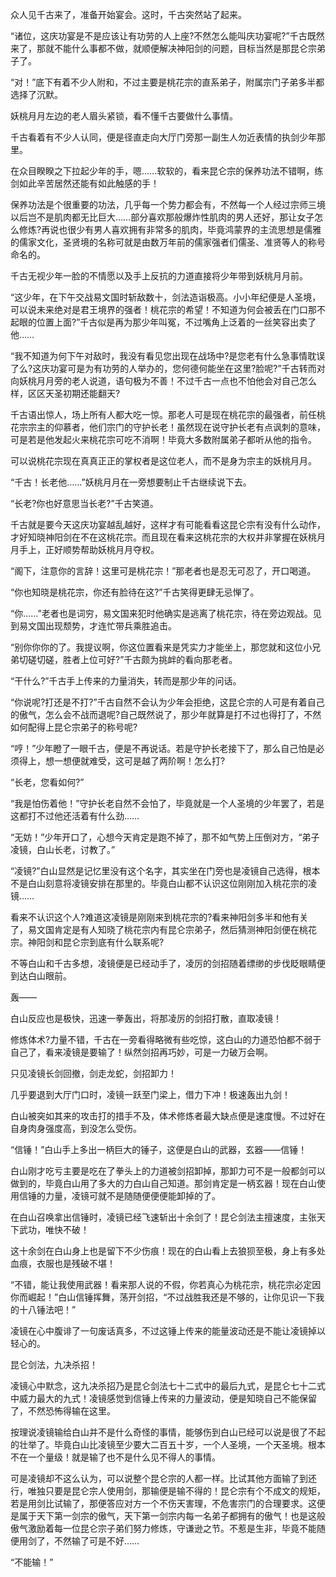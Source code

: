 众人见千古来了，准备开始宴会。这时，千古突然站了起来。

“诸位，这庆功宴是不是应该让有功劳的人上座?不然怎么能叫庆功宴呢?”千古既然来了，那就不能什么事都不做，就顺便解决神阳剑的问题，目标当然是那昆仑宗弟子了。

“对！”底下有着不少人附和，不过主要是桃花宗的直系弟子，附属宗门子弟多半都选择了沉默。

妖桃月月左边的老人眉头紧锁，看不懂千古要做什么事情。

千古看着有不少人认同，便是径直走向大厅门旁那一副生人勿近表情的执剑少年那里。

在众目睽睽之下拉起少年的手，嗯……软软的，看来昆仑宗的保养功法不错啊，练剑如此辛苦居然还能有如此触感的手！

保养功法是个很重要的功法，几乎每一个势力都会有，不然每一个人经过宗师三境以后岂不是肌肉都无比巨大……部分喜欢那般爆炸性肌肉的男人还好，那让女子怎么修炼?再说也很少有男人喜欢拥有非常多的肌肉，毕竟鸿蒙界的主流思想是儒雅的儒家文化，圣贤境的名称可就是由数万年前的儒家强者们儒圣、准贤等人的称号命名的。

千古无视少年一脸的不情愿以及手上反抗的力道直接将少年带到妖桃月月前。

“这少年，在下午交战易文国时斩敌数十，剑法造诣极高。小小年纪便是人圣境，可以说未来绝对是君王境界的强者！桃花宗的希望！不知道为何会被丢在门口那不起眼的位置上面?”​千古似是再为那少年叫冤，不过嘴角上泛着的一丝笑容出卖了他……

“我不知道为何下午对敌时，我没有看见您出现在战场中?是您老有什么急事情耽误了么?这庆功宴可是为有功劳的人举办的，您何德何能坐在这里?脸呢?”千古转而对向妖桃月月旁的老人说道，语句极为不善！不过千古一点也不怕他会对自己怎么样，区区天圣初期还能翻天?

千古语出惊人，场上所有人都大吃一惊。那老人可是现在桃花宗的最强者，前任桃花宗宗主的仰慕者，他们宗门的守护长老！虽然现在说守护长老有点讽刺的意味，可是若是他发起火来桃花宗可吃不消啊！毕竟大多数附属弟子都听从他的指令。

可以说桃花宗现在真真正正的掌权者是这位老人，而不是身为宗主的妖桃月月。

“千古！长老他……”妖桃月月在一旁想要制止千古继续说下去。

“长老?你也好意思当长老?”千古笑道。

千古就是要今天这庆功宴越乱越好，这样才有可能看看这昆仑宗有没有什么动作，才好知晓神阳剑在不在这桃花宗。而且现在看来这桃花宗的大权并非掌握在妖桃月月手上，正好顺势帮助妖桃月月夺权。

“阁下，注意你的言辞！这里可是桃花宗！”那老者也是忍无可忍了，开口喝道。

“你也知晓是桃花宗，你还有脸待在这?”千古笑得更肆无忌惮了。

“你……”老者也是词穷，易文国来犯时他确实是逃离了桃花宗，待在旁边观战。见到易文国出现颓势，才连忙带兵乘胜追击。

“别你你你的了。我提议啊，你这位置看来是凭实力才能坐上，那您就和这位小兄弟切磋切磋，胜者上位可好?”千古颇为挑衅的看向那老者。

“干什么?”千古手上传来的力量消失，转而是那少年的问话。

“你说呢?打还是不打?”千古自然不会认为少年会拒绝，这昆仑宗的人可是有着自己的傲气，怎么会不战而退呢?自己既然说了，那少年就算是打不过也得打了，不然如何配得上昆仑宗弟子的称号呢?

“哼！”少年瞪了一眼千古，便是不再说话。若是守护长老接下了，那么自己怕是必须得上，想一想便就难受，这可是越了两阶啊！怎么打?

“长老，您看如何?”

“我是怕伤着他！”守护长老自然不会怕了，毕竟就是一个人圣境的少年罢了，若是这都打不过他还活着有什么劲……

“无妨！”少年开口了，心想今天肯定是跑不掉了，那不如气势上压倒对方，“弟子凌镜，白山长老，讨教了。”

“凌镜?”白山显然是记忆里没有这个名字，其实坐在门旁也是凌镜自己选得，根本不是白山刻意将凌镜安排在那里的。毕竟白山都不认识这位刚刚加入桃花宗的凌镜……

看来不认识这个人?难道这凌镜是刚刚来到桃花宗的?看来神阳剑多半和他有关了，易文国肯定是有人知晓了桃花宗内有昆仑宗弟子，然后猜测神阳剑便在桃花宗。神阳剑和昆仑宗到底有什么联系呢?

不等白山和千古多想，凌镜便是已经动手了，凌厉的剑招随着缥缈的步伐眨眼睛便到达白山眼前。

轰——

白山反应也是极快，迅速一拳轰出，将那凌厉的剑招打散，直取凌镜！

修炼体术?力量不错，千古在一旁看得略微有些吃惊，这白山的力道恐怕都不弱于自己了，看来凌镜是要输了！纵然剑招再巧妙，可是一力破万会啊。

只见凌镜长剑回撤，剑走龙蛇，剑招卸力！

几乎要退到大厅门口时，凌镜一跃至门梁上，借力下冲！极速轰出九剑！

白山被突如其来的攻击打的措手不及，体术修炼者最大缺点便是速度慢。不过好在自身肉身强度高，到没怎么受伤。

“信锤！”白山手上多出一柄巨大的锤子，这便是白山的武器，玄器——信锤！

白山刚才吃亏主要是吃在了拳头上的力道被剑招卸掉，那卸力可不是一般都剑可以做到的，毕竟白山用了多大的力白山自己知道。那剑肯定是一柄玄器！现在白山使用信锤的力量，凌镜可就不是随随便便便能卸掉的了。

在白山召唤拿出信锤时，凌镜已经飞速斩出十余剑了！昆仑剑法主擅速度，主张天下武功，唯快不破！

这十余剑在白山身上也是留下不少伤痕！现在的白山看上去狼狈至极，身上有多处血痕，衣服也是残破不堪！

“不错，能让我使用武器！看来那人说的不假，你若真心为桃花宗，桃花宗必定因你而崛起！”白山信锤挥舞，荡开剑招，“不过战胜我还是不够的，让你见识一下我的十八锤法吧！”

凌镜在心中腹诽了一句废话真多，不过这锤上传来的能量波动还是不能让凌镜掉以轻心的。

昆仑剑法，九决杀招！

凌镜心中默念，这九决杀招乃是昆仑剑法七十二式中的最后九式，是昆仑七十二式中威力最大的九式！凌镜感觉到信锤上传来的力量波动，便是知晓自己不能保留了，不然恐怖得输在这里。

按理说凌镜输给白山并不是什么奇怪的事情，能够伤到白山已经可以说是很了不起的壮举了。毕竟白山比凌镜至少要大二百五十岁，一个人圣境，一个天圣境。根本不在一个量级！就是输了也不是什么见不得人的事情。

可是凌镜却不这么认为，可以说整个昆仑宗的人都一样。比试其他方面输了到还行，唯独只要是昆仑宗人使用剑，那输便是输不得的！昆仑宗有个不成文的规矩，若是用剑比试输了，那便答应对方一个不伤天害理，不危害宗门的合理要求。这便是属于天下第一剑宗的傲气，天下第一剑宗内每一名弟子都拥有的傲气！也是这般傲气激励着每一位昆仑宗子弟们努力修炼，守谦逊之节。不惹是生非，毕竟不能随便用剑了，不然输了可是不好……

“不能输！”
